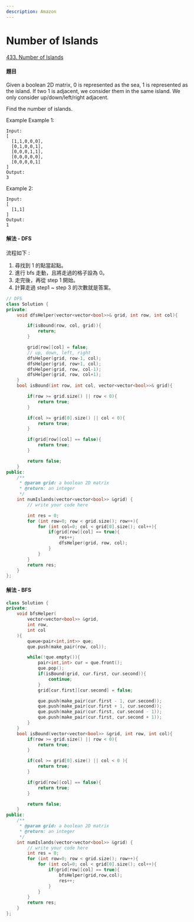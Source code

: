 ```yaml
---
description: Amazon
---
```


# Number of Islands

[433. Number of Islands](https://www.lintcode.com/problem/number-of-islands/description?_from=ladder&&fromId=15)

#### 題目

Given a boolean 2D matrix, 0 is represented as the sea, 1 is represented as the island. If two 1 is adjacent, we consider them in the same island. We only consider up/down/left/right adjacent.

Find the number of islands.

Example Example 1:

```text
Input:
[
  [1,1,0,0,0],
  [0,1,0,0,1],
  [0,0,0,1,1],
  [0,0,0,0,0],
  [0,0,0,0,1]
]
Output:
3
```

Example 2:

```text
Input:
[
  [1,1]
]
Output:
1
```

#### 解法 - DFS

流程如下 :

1. 尋找到 1 的點當起點。
2. 進行 bfs 走動，且將走過的格子設為 0。
3. 走完後，再從 step 1 開始。
4. 計算走過 step1 ~ step 3 的次數就是答案。

```cpp
// DFS
class Solution {
private:
    void dfsHelper(vector<vector<bool>>& grid, int row, int col){

        if(isBound(row, col, grid)){
            return;
        }

        grid[row][col] = false;
        // up, down, left, right
        dfsHelper(grid, row-1, col);
        dfsHelper(grid, row+1, col);
        dfsHelper(grid, row, col-1);
        dfsHelper(grid, row, col+1);
    }
    bool isBound(int row, int col, vector<vector<bool>>& grid){

        if(row >= grid.size() || row < 0){
            return true;
        }

        if(col >= grid[0].size() || col < 0){
            return true;
        }

        if(grid[row][col] == false){
            return true;
        }

        return false;
    }
public:
    /**
     * @param grid: a boolean 2D matrix
     * @return: an integer
     */
    int numIslands(vector<vector<bool>> &grid) {
        // write your code here

        int res = 0;
        for (int row=0; row < grid.size(); row++){
            for (int col=0; col < grid[0].size(); col++){
                if(grid[row][col] == true){
                    res++;
                    dfsHelper(grid, row, col);
                }
            }
        }
        return res;
    }
};
```

#### 解法 - BFS

```cpp
class Solution {
private:
    void bfsHelper(
        vector<vector<bool>> &grid,
        int row,
        int col
    ){
        queue<pair<int,int>> que;
        que.push(make_pair(row, col));

        while(!que.empty()){
            pair<int,int> cur = que.front();
            que.pop();
            if(isBound(grid, cur.first, cur.second)){
                continue;
            }
            grid[cur.first][cur.second] = false;

            que.push(make_pair(cur.first - 1, cur.second));
            que.push(make_pair(cur.first + 1, cur.second));
            que.push(make_pair(cur.first, cur.second - 1));
            que.push(make_pair(cur.first, cur.second + 1));
        }
    }
    bool isBound(vector<vector<bool>> &grid, int row, int col){
        if(row >= grid.size() || row < 0){
            return true;
        }

        if(col >= grid[0].size() || col < 0 ){
            return true;
        }

        if(grid[row][col] == false){
            return true;
        }

        return false;
    }
public:
    /**
     * @param grid: a boolean 2D matrix
     * @return: an integer
     */
    int numIslands(vector<vector<bool>> &grid) {
        // write your code here
        int res = 0;
        for (int row=0; row < grid.size(); row++){
            for (int col=0; col < grid[0].size(); col++){
                if(grid[row][col] == true){
                    bfsHelper(grid,row,col);
                    res++;
                }
            }
        }
        return res;
    }
};
```

